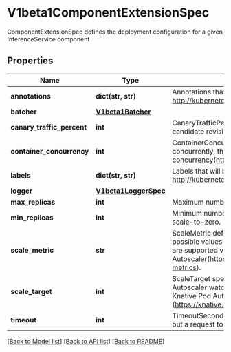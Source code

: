 # V1beta1ComponentExtensionSpec

ComponentExtensionSpec defines the deployment configuration for a given InferenceService component
## Properties
Name | Type | Description | Notes
------------ | ------------- | ------------- | -------------
**annotations** | **dict(str, str)** | Annotations that will be add to the component pod. More info: http://kubernetes.io/docs/user-guide/annotations | [optional]
**batcher** | [**V1beta1Batcher**](V1beta1Batcher.md) |  | [optional]
**canary_traffic_percent** | **int** | CanaryTrafficPercent defines the traffic split percentage between the candidate revision and the last ready revision | [optional]
**container_concurrency** | **int** | ContainerConcurrency specifies how many requests can be processed concurrently, this sets the hard limit of the container concurrency(https://knative.dev/docs/serving/autoscaling/concurrency). | [optional]
**labels** | **dict(str, str)** | Labels that will be add to the component pod. More info: http://kubernetes.io/docs/user-guide/labels | [optional]
**logger** | [**V1beta1LoggerSpec**](V1beta1LoggerSpec.md) |  | [optional]
**max_replicas** | **int** | Maximum number of replicas for autoscaling. | [optional]
**min_replicas** | **int** | Minimum number of replicas, defaults to 1 but can be set to 0 to enable scale-to-zero. | [optional]
**scale_metric** | **str** | ScaleMetric defines the scaling metric type watched by autoscaler possible values are concurrency, rps, cpu, memory. concurrency, rps are supported via Knative Pod Autoscaler(https://knative.dev/docs/serving/autoscaling/autoscaling-metrics). | [optional]
**scale_target** | **int** | ScaleTarget specifies the integer target value of the metric type the Autoscaler watches for. concurrency and rps targets are supported by Knative Pod Autoscaler (https://knative.dev/docs/serving/autoscaling/autoscaling-targets/). | [optional]
**timeout** | **int** | TimeoutSeconds specifies the number of seconds to wait before timing out a request to the component. | [optional]

[[Back to Model list]](../README.md#documentation-for-models) [[Back to API list]](../README.md#documentation-for-api-endpoints) [[Back to README]](../README.md)


